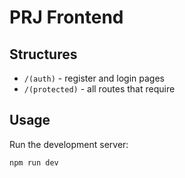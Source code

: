 # PRJ Frontend

## Structures

- `/(auth)` - register and login pages
- `/(protected)` - all routes that require

## Usage

Run the development server:

```bash
npm run dev
```
